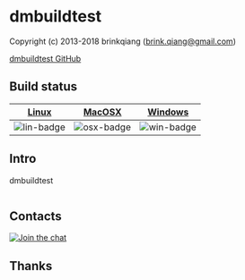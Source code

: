 # dmbuildtest

Copyright (c) 2013-2018 brinkqiang (brink.qiang@gmail.com)

[dmbuildtest GitHub](https://github.com/brinkqiang/dmbuildtest)

## Build status
| [Linux][lin-link] | [MacOSX][osx-link] | [Windows][win-link] |
| :---------------: | :----------------: | :-----------------: |
| ![lin-badge]      | ![osx-badge]       | ![win-badge]        |

[lin-badge]: https://travis-ci.org/brinkqiang/dmbuildtest.svg?branch=master "Travis build status"
[lin-link]:  https://travis-ci.org/brinkqiang/dmbuildtest "Travis build status"
[osx-badge]: https://travis-ci.org/brinkqiang/dmbuildtest.svg?branch=master "Travis build status"
[osx-link]:  https://travis-ci.org/brinkqiang/dmbuildtest "Travis build status"
[win-badge]: https://ci.appveyor.com/api/projects/status/github/brinkqiang/dmbuildtest?branch=master&svg=true "AppVeyor build status"
[win-link]:  https://ci.appveyor.com/project/brinkqiang/dmbuildtest "AppVeyor build status"

## Intro
dmbuildtest
```cpp
```
## Contacts
[![Join the chat](https://badges.gitter.im/brinkqiang/dmbuildtest/Lobby.svg)](https://gitter.im/brinkqiang/dmbuildtest)

## Thanks
